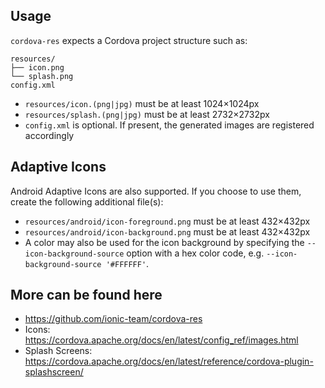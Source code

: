 ## Usage

`cordova-res` expects a Cordova project structure such as:

```
resources/
├── icon.png
└── splash.png
config.xml
```

* `resources/icon.(png|jpg)` must be at least 1024×1024px
* `resources/splash.(png|jpg)` must be at least 2732×2732px
* `config.xml` is optional. If present, the generated images are registered accordingly

## Adaptive Icons
Android Adaptive Icons are also supported. If you choose to use them, create the following additional file(s):

- ```resources/android/icon-foreground.png``` must be at least 432×432px
- ```resources/android/icon-background.png``` must be at least 432×432px
- A color may also be used for the icon background by specifying the ```--icon-background-source``` option with a hex color code, e.g. ```--icon-background-source '#FFFFFF'```.


## More can be found here
- https://github.com/ionic-team/cordova-res
- Icons: https://cordova.apache.org/docs/en/latest/config_ref/images.html
- Splash Screens: https://cordova.apache.org/docs/en/latest/reference/cordova-plugin-splashscreen/

